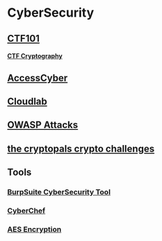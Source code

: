 # CyberSecurity

## [CTF101](https://ctf101.org/)
#### [CTF Cryptography](https://ctf101.org/cryptography/overview/)

## [AccessCyber](https://www.accesscyber.org/resources/)
## [Cloudlab](https://cloudlab.us/)
## [OWASP Attacks](https://owasp.org/www-community/attacks/)
## [the cryptopals crypto challenges](https://cryptopals.com/)

## Tools

### [BurpSuite CyberSecurity Tool](https://portswigger.net/burp)
### [CyberChef](https://gchq.github.io/CyberChef/)
### [AES Encryption](https://aesencryption.net/)
